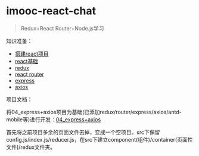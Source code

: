 # imooc-react-chat

> Redux+React Router+Node.js学习

知识准备：

- [搭建react项目](https://github.com/ccyinghua/React/blob/master/00_create.md)
- [react基础](https://github.com/ccyinghua/React/tree/master/01_react)
- [redux](https://github.com/ccyinghua/React/tree/master/02_redux)
- [react router](https://github.com/ccyinghua/React/tree/master/03_react%20router)
- [express](https://github.com/ccyinghua/React/blob/master/04_express+axios/express.md)
- [axios](https://github.com/ccyinghua/React/blob/master/04_express+axios/axios.md)
 

项目文档：

将04_express+axios项目为基础(已添加redux/router/express/axios/antd-mobile等)进行开发：[04_express+axios](https://github.com/ccyinghua/React/tree/master/04_express%2Baxios)

首先将之前项目多余的页面文件去掉，变成一个空项目。src下保留config.js/index.js/reducer.js，在src下建立component(组件)/container(页面性文件)/redux文件夹。

